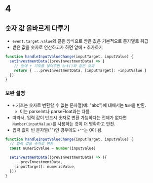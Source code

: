 # 4

## 숫자 값 올바르게 다루기

- `event.target.value`와 같은 방식으로 받은 값은 기본적으로 문자열로 취급
- 받은 값을 숫자로 연산하고자 하면 앞에 `+` 추가하기

```javascript
function handleInputValueChange(inputTarget, inputValue) {
  setInvestmentData((prevInvestmentData) => {
    // 앞에 + 기호를 넣어주면 int()와 같은 효과
    return { ...prevInvestmentData, [inputTarget]: +inputValue }
  })
}
```

### 보완 설명

- `+` 기호는 숫자로 변환할 수 없는 문자열(예: "abc")에 대해서는 `NaN`을 반환.
  - 이는 parseInt나 parseFloat과는 다름.
- 따라서, 입력 값이 반드시 숫자로 변환 가능하다는 전제가 없다면 `Number(inputValue)`를 사용하는 것이 더 명확하고 안전.
- 입력 값이 빈 문자열("")인 경우에도 `+""`는 0이 됨.

```javascript
function handleInputValueChange(inputTarget, inputValue) {
  // 입력 값을 숫자로 변환
  const numericValue = Number(inputValue)

  setInvestmentData((prevInvestmentData) => ({
    ...prevInvestmentData,
    [inputTarget]: numericValue,
  }))
}
```
